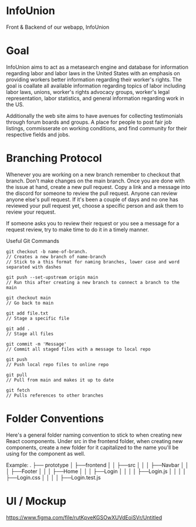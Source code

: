 # InfoUnion
Front &amp; Backend of our webapp, InfoUnion

# Goal

InfoUnion aims to act as a metasearch engine and database for information regarding labor and labor laws in the United States with an emphasis on providing workers better information regarding their worker's rights. The goal is coallate all available information regarding topics of labor including labor laws, unions, worker's rights advocacy groups, worker's legal representation, labor statistics, and general information regarding work in the US.

Additionally the web site aims to have avenues for collecting testimonials through forum boards and groups. A place for people to post fair job listings, commisserate on working conditions, and find community for their respective fields and jobs.

# Branching Protocol

Whenever you are working on a new branch remember to checkout that branch. Don't make changes on the main branch. Once you are done with the issue at hand, create a new pull request. Copy a link and a message into the discord for someone to review the pull request. Anyone can review anyone else's pull request. If it's been a couple of days and no one has reviewed your pull request yet, choose a specific person and ask them to review your request.

If someone asks you to review their request or you see a message for a request review, try to make time to do it in a timely manner.

Useful Git Commands
```
git checkout -b name-of-branch. 
// Creates a new branch of name-branch
// Stick to a this format for naming branches, lower case and word separated with dashes

git push --set-upstream origin main
// Run this after creating a new branch to connect a branch to the main

git checkout main
// Go back to main

git add file.txt
// Stage a specific file

git add .
// Stage all files

git commit -m 'Message'
// Commit all staged files with a message to local repo

git push
// Push local repo files to online repo

git pull
// Pull from main and makes it up to date

git fetch
// Pulls references to other branches

```

# Folder Conventions

Here's a general folder naming convention to stick to when creating new React coomponents. Under src in the frontend folder, when creating new components, create a new folder for it capitalized to the name you'll be using for the component as well.

Example:
.
├── prototype
│   ├──frontend
│   │  ├──src
│   │  │  ├──Navbar
│   │  │  ├──Footer
│   │  │  ├──Home
│   │  │  ├──Login
│   │  │  │  ├──Login.js
│   │  │  │  ├──Login.css
│   │  │  │  ├──Login.test.js

# UI / Mockup
https://www.figma.com/file/rutKpveKGSOwXUVdEoiSVr/Untitled
